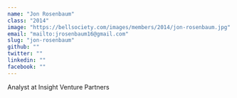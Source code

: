 ```yaml
---
name: "Jon Rosenbaum"
class: "2014"
image: "https://bellsociety.com/images/members/2014/jon-rosenbaum.jpg"
email: "mailto:jrosenbaum16@gmail.com"
slug: "jon-rosenbaum"
github: ""
twitter: ""
linkedin: ""
facebook: ""
---
```

Analyst at Insight Venture Partners